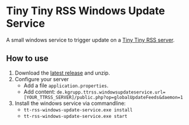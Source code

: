 # Tiny Tiny RSS Windows Update Service

A small windows service to trigger update on a [Tiny Tiny RSS server](https://tt-rss.org).

## How to use

1. Download the [latest release](https://github.com/inok1989/tt-rss-windows-update-service/releases) and unzip.
2. Configure your server
   * Add a file `application.properties`.
   * Add content: `de.kgrupp.ttrss.windowsupdateservice.url=[YOUR_TTRSS_SERVER]/public.php?op=globalUpdateFeeds&daemon=1`
3. Install the windows service via commandline:
   * `tt-rss-windows-update-service.exe install`
   * `tt-rss-windows-update-service.exe start`